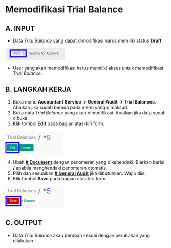 # Memodifikasi Trial Balance

## A. INPUT

* Data *Trial Balance* yang dapat dimodifikasi harus memiliki status **Draft**.

![](../../img/trial-balance/status-draft.png)

* User yang akan memodifikasi harus memiliki akses untuk memodifikasi *Trial Balance*.

## B. LANGKAH KERJA

1. Buka menu **Accountant Service -> General Audit -> Trial Balances**. Abaikan jika sudah berada pada menu yang dimaksud.
2. Buka data *Trial Balance* yang akan dimodifikasi. Abaikan jika data sudah dibuka.
3. Klik tombol **Edit** pada bagian atas-kiri form.

![](../../img/trial-balance/tombol-edit.png)

4. Ubah **[# Document](./penjelasan.md#field-no-document)** dengan penomeran yang dikehendaki. Biarkan berisi **/** apabila menghendaki penomeran otomatis.
5. Pilih dan sesuaikan **[# General Audit](./penjelasan.md#field-no-general-audit)** jika dibutuhkan. Wajib diisi.
6. Klik tombol **Save** pada bagian atas-kiri form.

![](../../img/trial-balance/tombol-simpan-modifikasi.png)

## C. OUTPUT

* Data *Trial Balance* akan berubah sesuai dengan perubahan yang dilakukan.
